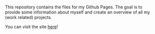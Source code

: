 This repository contains the files for my Github Pages. 
The goal is to provide some information about myself and create an overview of all my (work related) projects.

You can visit the site [here](https://tijnjoosten.github.io)!
